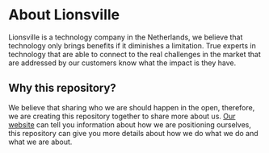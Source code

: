 # About Lionsville
Lionsville is a technology company in the Netherlands, we believe that technology only brings benefits if it diminishes a limitation. True experts in technology that are able to connect to the real challenges in the market that are addressed by our customers know what the impact is they have.

## Why this repository?
We believe that sharing who we are should happen in the open, therefore, we are creating this repository together to share more about us. [Our website](https://lionsville.nl) can tell you information about how we are positioning ourselves, this repository can give you more details about how we do what we do and what we are about.
